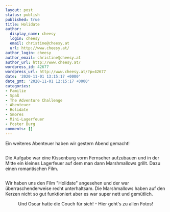 ```yaml
---
layout: post
status: publish
published: true
title: Holidate
author:
  display_name: cheesy
  login: cheesy
  email: christine@cheesy.at
  url: http://www.cheesy.at/
author_login: cheesy
author_email: christine@cheesy.at
author_url: http://www.cheesy.at/
wordpress_id: 42677
wordpress_url: http://www.cheesy.at/?p=42677
date: '2020-11-01 13:15:17 +0000'
date_gmt: '2020-11-01 12:15:17 +0000'
categories:
- Familie
- Spaß
- The Adventure Challenge
- Abenteuer
- Holidate
- Smores
- Mini-Lagerfeuer
- Poster Burg
comments: []
---
```

<!-- wp:paragraph -->
Ein weiteres Abenteuer haben wir gestern Abend gemacht!
<!-- /wp:paragraph -->
<!-- wp:image {"id":42674} -->
<figure class="wp-block-image"><img src="http://www.cheesy.at/wp-content/uploads/Holidate-009.jpg" alt="" class="wp-image-42674"></figure>
<!-- /wp:image -->
<!-- wp:paragraph -->
Die Aufgabe war eine Kissenburg vorm Fernseher aufzubauen und in der Mitte ein kleines Lagerfeuer auf dem man dann Marshmallows grillt. Dazu einen romantischen Film.
<!-- /wp:paragraph -->
<!-- wp:image {"id":42669} -->
<figure class="wp-block-image"><img src="http://www.cheesy.at/wp-content/uploads/Holidate-004.jpg" alt="" class="wp-image-42669"></figure>
<!-- /wp:image -->
<!-- wp:paragraph -->
Wir haben uns den Film "Holidate" angesehen und der war überraschenderweise recht unterhaltsam. Die Marshmallows haben auf den Kerzen nicht so gut funktioniert aber es war super nett und gemütlich.
<!-- /wp:paragraph -->
<!-- wp:image {"id":42671,"linkDestination":"custom"} -->
<figure class="wp-block-image"><a href="http://www.cheesy.at/fotos/events/2016-2020/2020-2/abenteuer-ausfluge/holidate/"><img src="http://www.cheesy.at/wp-content/uploads/Holidate-006.jpg" alt="" class="wp-image-42671"></a><br>
<figcaption>Und Oscar hatte die Couch für sich! - Hier geht's zu allen Fotos!</figcaption>
</figure>
<!-- /wp:image -->
